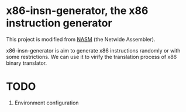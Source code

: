 x86-insn-generator, the x86 instruction generator
===========================

This project is modified from [NASM](https://github.com/netwide-assembler/nasm) (the Netwide Assembler).

x86-insn-generator is aim to generate x86 instructions randomly or with some restrictions.
We can use it to virify the translation process of x86 binary translator.

TODO
===========================
1. Environment configuration
